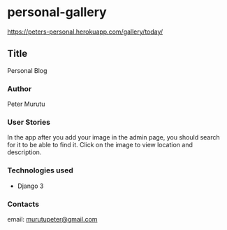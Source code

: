 # personal-gallery
https://peters-personal.herokuapp.com/gallery/today/
## Title
Personal Blog

### Author
Peter Murutu

### User Stories
In the app after you add your image in  the admin page, you should search for it to be able to find it.
Click on the image to view location and description.

### Technologies used
* Django 3

### Contacts
email: murutupeter@gmail.com
